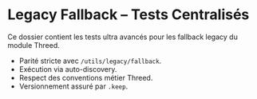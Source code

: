 # Legacy Fallback – Tests Centralisés

Ce dossier contient les tests ultra avancés pour les fallback legacy du module Threed.
- Parité stricte avec `/utils/legacy/fallback`.
- Exécution via auto-discovery.
- Respect des conventions métier Threed.
- Versionnement assuré par `.keep`.
